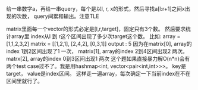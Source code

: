 给一串数字a，再给一串query，每个是以l, r, x的形式，然后寻找a[l:r+1]之间x出现的次数， query间​​​​​​​​​​​​​​​​​​​累和输出。注意TLE

matrix里面每一个vector的形式必定是[l,r,target]，固定只有3个数。 然后要求统计array里 index从l 到 r这个区间出现了多少次target这个数。 比如: array = [1,1,2,3,2] matrix = [[1,2,1], [2,4,2], [0,3,1]] output : 5 因为在matrix[0], array的index 1到2区间出现了1 一次， matrix[1], array的index 2到4区间出现2 两次。 matrx[2], array的index 0到3区间出现1 两次 这个题如果直接暴力解O(n*n)会有两个test case过不了。我是用hashmap<​​​​​​​​​​​​​​​​​​​int, vector<pair<int,int>>>。 key是target， value是index区间。 这样走一遍array，每次确定一下当前index在不在区间里就行了。